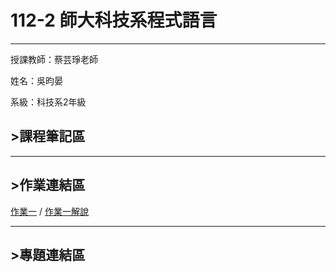 # 112-2 師大科技系程式語言
---
授課教師：蔡芸琤老師

姓名：吳昀晏

系級：科技系2年級

## >課程筆記區
***
## >作業連結區
[作業一](https://github.com/belle93324/PL/blob/a3a07a211c288124e0a9231c647494b1c7f79018/hw1.ipynb)
/
[作業一解說](https://github.com/belle93324/PL/blob/8f15d0ab621a32fca240d331f91330d152fae18e/%E4%BD%9C%E6%A5%AD%E4%B8%80%E8%A7%A3%E8%AA%AA.pdf)
***
## >專題連結區

